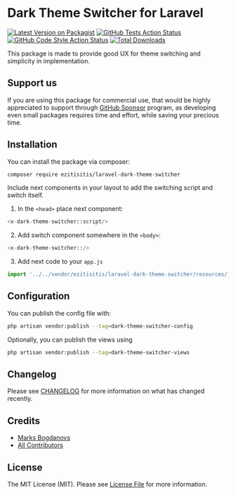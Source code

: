 # Dark Theme Switcher for Laravel

[![Latest Version on Packagist](https://img.shields.io/packagist/v/ezitisitis/laravel-dark-theme-switcher.svg?style=flat-square)](https://packagist.org/packages/ezitisitis/laravel-dark-theme-switcher)
[![GitHub Tests Action Status](https://img.shields.io/github/actions/workflow/status/ezitisitis/laravel-dark-theme-switcher/run-tests.yml?branch=main&label=tests&style=flat-square)](https://github.com/ezitisitis/laravel-dark-theme-switcher/actions?query=workflow%3Arun-tests+branch%3Amain)
[![GitHub Code Style Action Status](https://img.shields.io/github/actions/workflow/status/ezitisitis/laravel-dark-theme-switcher/fix-php-code-style-issues.yml?branch=main&label=code%20style&style=flat-square)](https://github.com/ezitisitis/laravel-dark-theme-switcher/actions?query=workflow%3A"Fix+PHP+code+style+issues"+branch%3Amain)
[![Total Downloads](https://img.shields.io/packagist/dt/ezitisitis/laravel-dark-theme-switcher.svg?style=flat-square)](https://packagist.org/packages/ezitisitis/laravel-dark-theme-switcher)

This package is made to provide good UX for theme switching and simplicity in implementation.

## Support us

If you are using this package for commercial use, that would be highly appreciated to support through [GitHub Sponsor](https://github.com/sponsors/ezitisitis)
program, as developing even small packages requires time and effort, while saving your precious time.

## Installation

You can install the package via composer:

```bash
composer require ezitisitis/laravel-dark-theme-switcher
```

Include next components in your layout to add the switching script and switch itself.

1. In the `<head>` place next component:

```php
<x-dark-theme-switcher::script/>
```

2. Add switch component somewhere in the `<body>`:

```php
<x-dark-theme-switcher::/>
```

3. Add next code to your `app.js`

```js
import '../../vendor/ezitisitis/laravel-dark-theme-switcher/resources/js/themeSwitch.js';
```

## Configuration

You can publish the config file with:

```bash
php artisan vendor:publish --tag=dark-theme-switcher-config
```

Optionally, you can publish the views using

```bash
php artisan vendor:publish --tag=dark-theme-switcher-views
```

## Changelog

Please see [CHANGELOG](CHANGELOG.md) for more information on what has changed recently.

## Credits

- [Marks Bogdanovs](https://www.ezitisitis.com/ezitisitis)
- [All Contributors](../../contributors)

## License

The MIT License (MIT). Please see [License File](LICENSE.md) for more information.
